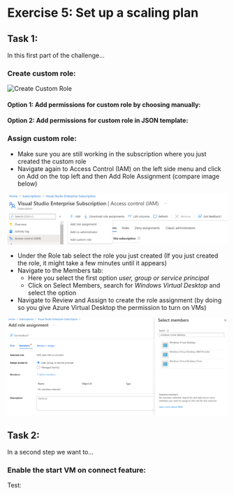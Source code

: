 # Exercise 5: Set up a scaling plan

## Task 1:

In this first part of the challenge...

### Create custom role:

![Create Custom Role](../Images/imagename.png)

#### Option 1: Add permissions for custom role by choosing manually:

#### Option 2: Add permissions for custom role in JSON template:

### Assign custom role:

- Make sure you are still working in the subscription where you just created the custom role
- Navigate again to Access Control (IAM) on the left side menu and click on Add on the top left and then Add Role Assignment (compare image below)

![Assign Custom Role](../Images/04-custom_role_3.png)

- Under the Role tab select the role you just created (If you just created the role, it might take a few minutes until it appears)
- Navigate to the Members tab:
  - Here you select the first option *user, group or service principal* 
  - Click on Select Members, search for *Windows Virtual Desktop* and select the option
- Navigate to Review and Assign to create the role assignment (by doing so you give Azure Virtual Desktop the permission to turn on VMs) 

![Assign Custom Role](../Images/04-custom_role_4.png)
 
## Task 2:

In a second step we want to...

### Enable the start VM on connect feature: 


Test: 
